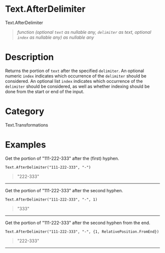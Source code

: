 ﻿# Text.AfterDelimiter
Text.AfterDelimiter
> _function (optional <code>text</code> as nullable any, <code>delimiter</code> as text, optional <code>index</code> as nullable any) as nullable any_
# Description 
Returns the portion of <code>text</code> after the specified <code>delimiter</code>.
    An optional numeric <code>index</code> indicates which occurrence of the <code>delimiter</code> should be considered.
    An optional list <code>index</code> indicates which occurrence of the <code>delimiter</code> should be considered, as well as whether indexing should be done from the start or end of the input.
# Category 
Text.Transformations
# Examples 
Get the portion of "111-222-333" after the (first) hyphen.
```
Text.AfterDelimiter("111-222-333", "-")
```
> "222-333"
***
Get the portion of "111-222-333" after the second hyphen.
```
Text.AfterDelimiter("111-222-333", "-", 1)
```
> "333"
***
Get the portion of "111-222-333" after the second hyphen from the end.
```
Text.AfterDelimiter("111-222-333", "-", {1, RelativePosition.FromEnd})
```
> "222-333"
***

